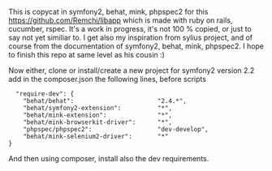 This is copycat in symfony2, behat, mink, phpspec2 for this https://github.com/Remchi/libapp 
which is made with ruby on rails, cucumber, rspec. 
It's a work in progress, it's not 100 % copied, or just to say not yet similiar to. 
I get also my inspiration from sylius project, and of course from the documentation of 
symfony2, behat, mink, phpspec2. 
I hope to finish this repo at same level as his cousin :)

Now either, clone or install/create a new project for symfony2 version 2.2
add in the composer.json the following lines, before scripts
     
      "require-dev": {
        "behat/behat":                       "2.4.*",
        "behat/symfony2-extension":          "*",
        "behat/mink-extension":              "*",
        "behat/mink-browserkit-driver":      "*",
        "phpspec/phpspec2":                  "dev-develop",
        "behat/mink-selenium2-driver":       "*"
    }

And then using composer, install also the dev requirements.

